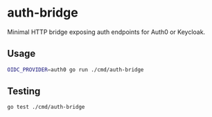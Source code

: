 # auth-bridge

Minimal HTTP bridge exposing auth endpoints for Auth0 or Keycloak.

## Usage
```bash
OIDC_PROVIDER=auth0 go run ./cmd/auth-bridge
```

## Testing
```bash
go test ./cmd/auth-bridge
```
